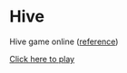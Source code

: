 # Hive
Hive game online ([reference](https://en.wikipedia.org/wiki/Hive_(game)))

[Click here to play](https://viniciusfazio.github.io/hive/hive/index.html)

